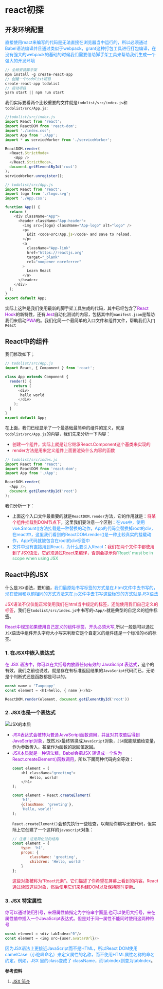 # react初探

## 开发环境配置
<font color=#1E90FF>直接使用react来编写的代码是无法直接在浏览器当中运行的，所以必须通过Babel语法编译并且通过类似于webpack，grant这种打包工具进行打包编译，在没有强大的webpack的基础的时候我们需要借助脚手架工具来帮助我们生成一个强大的开发环境</font>
```javascript
// 全局安装脚手架
npm install -g create-react-app
// 创建一个todolist项目
create-react-app todolist
// 启动项目
yarn start || npm run start
```

我们实际要看两个比较重要的文件就是`todolist/src/index.js`和`todolist/src/App.js`:
```javascript
//todolist/src/index.js
import React from 'react';
import ReactDOM from 'react-dom';
import './index.css';
import App from './App';
import * as serviceWorker from './serviceWorker';

ReactDOM.render(
  <React.StrictMode>
    <App />
  </React.StrictMode>,
  document.getElementById('root')
);
serviceWorker.unregister();
```
```javascript
// todolist/src/App.js
import React from 'react';
import logo from './logo.svg';
import './App.css';

function App() {
  return (
    <div className="App">
      <header className="App-header">
        <img src={logo} className="App-logo" alt="logo" />
        <p>
          Edit <code>src/App.js</code> and save to reload.
        </p>
        <a
          className="App-link"
          href="https://reactjs.org"
          target="_blank"
          rel="noopener noreferrer"
        >
          Learn React
        </a>
      </header>
    </div>
  );
}
export default App;
```
实际上这种是我们使用最新的脚手架工具生成的代码，其中已经包含了<font color=#9400D3>React Hook</font>的新特性，还有<font color=#9400D3>Jest</font>自动化测试的内容，包括其中的`manifest.json`是帮助我们来启动<font color=#9400D3>PWA</font>的。我们化简一个最简单的入口文件和组件文件，帮助我们入门`React`

## React中的组件
我们修改如下；
```javascript
// todolist/src/App.js
import React, { Component } from 'react';

class App extends Component {
  render() {
    return (
      <div>
       hello world
      </div>
    );
  }
}
export default App;
```
在上面，我们已经显示了一个最基础最简单的组件的定义，就是`todolist/src/App.js`的内容，我们先来分析一下内容：
+ <font color=#DD1144>创建一个组件，实际上就是让它继承React.Component这个基类来实现的</font>
+ <font color=#DD1144>render方法是用来定义组件上面要渲染什么内容的函数</font>

```javascript
// todolist/src/index.js
import React from 'react';
import ReactDOM from 'react-dom';
import App from './App';

ReactDOM.render(
  <App />,
  document.getElementById('root')
);
```
我们分析一下：
+ 上面这个入口文件最重要的就是`ReactDOM.render`方法，它的作用就是：<font color=#DD1144>将某个组件挂载到DOM节点下</font>，这里我们要注意一个区别：<font color=#1E90FF>在vue中，使用vue.$mount()方法挂载是一种替换的动作，App的代码会替换掉root的div，在react中，这里我们看到的ReactDOM.render()是一种比较真实的挂载动作，App代码就被包含在root的div标签中</font>
+ <font color=#1E90FF>文件中没有直接用到React，为什么要引入React</font>：<font color=#DD1144>我们在两个文件中都使用到了JSX语法，它必须通过React来编译，否则会提示你<font color=#3eaf7c>'React' must be in scope when using JSX</font></font>

## React中的JSX
什么是`JSX`语法，要知道，<font color=#1E90FF>我们最原始书写标签的方式是在.html文件中去书写的，现在使用和以前相同的方式方法来在.js文件中去书写这些标签的方式就是JSX语法</font>

<font color=#DD1144>JSX语法不仅仅能正常使用我们在html当中规定的标签，还能使用我们自己定义的标签</font>，我们在`todolist/src/index.js`中书写的`<App/>`就是典型的自定义的组件标签。

<font color=#9400D3>React中规定如果使用自己定义的组件标签，开头必须大写</font>,所以一般是可以通过`JSX`语法中组件开头字母大小写来判断它是个自定义的组件还是一个标准的`H5`的标签。

### 1. 在JSX中嵌入表达式
<font color=#9400D3>在 JSX 语法中，你可以在大括号内放置任何有效的 JavaScript 表达式</font>，这个的有效，我们之前也说过，就是存在有标准返回结果的`JavaScript`代码而已，无论是个判断式还是函数都是可以的。

```javascript
const name = 'Taopoppy'
const element = <h1>hello, { name }</h1>

ReactDOM.render(element, document.getElementById('root'))
```

### 2. JSX也是一个表达式
<img :src="$withBase('/react_redux_jsx.png')" alt="JSX的本质">

+ <font color=#9400D3>JSX表达式会被转为普通JavaScript函数调用，并且对其取值后得到JavaScript对象</font>，既然`JSX`最终转换成`JavaScript`对象，`JSX`就能赋值给变量，作为参数传入，甚至作为函数的返回值返回。
+ <font color=#9400D3>JSX本质就是一种语法糖，Babel会把JSX 转译成一个名为React.createElement()函数调用</font>，所以下面两种代码完全等效：
	```javascript
	const element = (
		<h1 className="greeting">
			Hello, world!
		</h1>
	);
	```
	```javascript
	const element = React.createElement(
		'h1',
		{className: 'greeting'},
		'Hello, world!'
	);
	```
	`React.createElement()`会预先执行一些检查，以帮助你编写无错代码，但实际上它创建了一个这样的`javascript`对象：
	```javascript
	// 注意：这是简化过的结构
	const element = {
		type: 'h1',
		props: {
			className: 'greeting',
			children: 'Hello, world!'
		}
	};
	```
	<font color=#DD1144>这些对象被称为“React元素”。它们描述了你希望在屏幕上看到的内容。React通过读取这些对象，然后使用它们来构建DOM以及保持随时更新</font>。

### 3. JSX 特定属性
<font color=#9400D3>你可以通过使用引号，来将属性值指定为字符串字面量;也可以使用大括号，来在属性值中插入一个JavaScript表达式。但是对于同一属性不能同时使用这两种符号</font>

```javascript
const element = <div tabIndex="0"/>
const element = <img src={user.avatarUrl}/>
```
<font color=#1E90FF>因为JSX语法上更接近JavaScript而不是HTML，所以React DOM使用camelCase（小驼峰命名）来定义属性的名称，而不使用HTML属性名称的命名约定。例如，JSX 里的class变成了 className，而tabindex则变为tabIndex</font>。


**参考资料**

1. [JSX 简介](https://zh-hans.reactjs.org/docs/introducing-jsx.html)